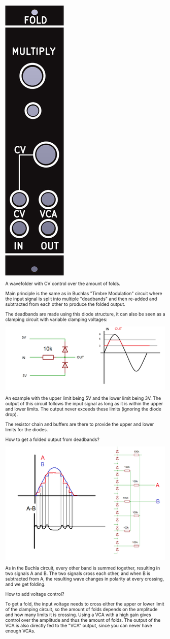 ![](https://raw.githubusercontent.com/Fihdi/Eurorack/refs/heads/main/Fold2/FoldFront.png)

A wavefolder with CV control over the amount of folds.

Main principle is the same as in Buchlas "Timbre Modulation" circuit where the input signal is split into multiple "deadbands" and then re-added and subtracted from each other to produce the folded output.

The deadbands are made using this diode structure, it can also be seen as a clamping circuit with variable clamping voltages:

![](https://raw.githubusercontent.com/Fihdi/Eurorack/refs/heads/main/Fold2/Deadband.png)

An example with the upper limit being 5V and the lower limit being 3V. The output of this circuit follows the input signal as long as it is within the upper and lower limits. The output never exceeds these limits (ignoring the diode drop).

The resistor chain and buffers are there to provide the upper and lower limits for the diodes.

How to get a folded output from deadbands?

![](https://raw.githubusercontent.com/Fihdi/Eurorack/refs/heads/main/Fold2/theory.png)

As in the Buchla circuit, every other band is summed together, resulting in two signals A and B. The two signals cross each other, and when B is subtracted from A, the resulting wave changes in polarity at every crossing, and we get folding.

How to add voltage control?

To get a fold, the input voltage needs to cross either the upper or lower limit of the clamping circuit, so the amount of folds depends on the amplitude and how many limits it is crossing. Using a VCA with a high gain gives control over the amplitude and thus the amount of folds. The output of the VCA is also directly fed to the "VCA" output, since you can never have enough VCAs.
